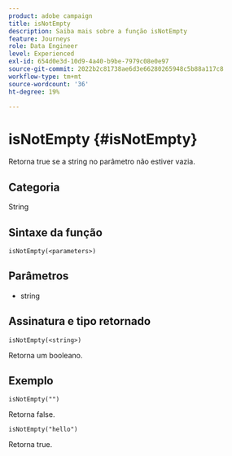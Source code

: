 ```yaml
---
product: adobe campaign
title: isNotEmpty
description: Saiba mais sobre a função isNotEmpty
feature: Journeys
role: Data Engineer
level: Experienced
exl-id: 654d0e3d-10d9-4a40-b9be-7979c08e0e97
source-git-commit: 2022b2c81738ae6d3e66280265948c5b88a117c8
workflow-type: tm+mt
source-wordcount: '36'
ht-degree: 19%

---
```


# isNotEmpty {#isNotEmpty}

Retorna true se a string no parâmetro não estiver vazia.

## Categoria

String

## Sintaxe da função

`isNotEmpty(<parameters>)`

## Parâmetros

* string

## Assinatura e tipo retornado

`isNotEmpty(<string>)`

Retorna um booleano.

## Exemplo

`isNotEmpty("")`

Retorna false.

`isNotEmpty("hello")`

Retorna true.
